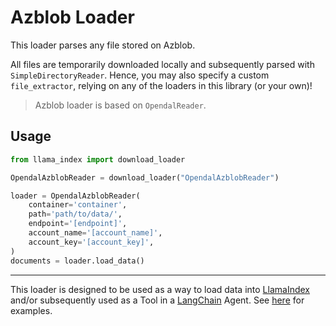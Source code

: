 # Azblob Loader

This loader parses any file stored on Azblob.

All files are temporarily downloaded locally and subsequently parsed with `SimpleDirectoryReader`. Hence, you may also specify a custom `file_extractor`, relying on any of the loaders in this library (or your own)!

> Azblob loader is based on `OpendalReader`.

## Usage

```python
from llama_index import download_loader

OpendalAzblobReader = download_loader("OpendalAzblobReader")

loader = OpendalAzblobReader(
    container='container',
    path='path/to/data/',
    endpoint='[endpoint]',
    account_name='[account_name]',
    account_key='[account_key]',
)
documents = loader.load_data()
```

---

This loader is designed to be used as a way to load data into [LlamaIndex](https://github.com/run-llama/llama_index/tree/main/llama_index) and/or subsequently used as a Tool in a [LangChain](https://github.com/hwchase17/langchain) Agent. See [here](https://github.com/emptycrown/llama-hub/tree/main) for examples.
